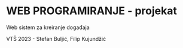 # WEB PROGRAMIRANJE - projekat
Web sistem za kreiranje događaja

VTŠ 2023 - Stefan Buljić, Filip Kujundžić
